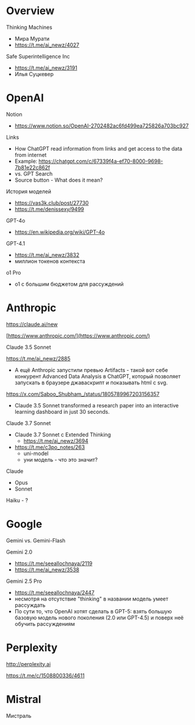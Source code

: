 

# Overview

Thinking Machines
- Мира Мурати
- https://t.me/ai_newz/4027

Safe Superintelligence Inc
-  https://t.me/ai_newz/3191
- Илья Суцкевер


# OpenAI

Notion
- https://www.notion.so/OpenAI-2702482ac6fd499ea725826a703bc927

Links
- How ChatGPT read information from links and get access to the data from internet
- Example: https://chatgpt.com/c/67339f4a-ef70-8000-9698-7b81e22c862f
- vs. GPT Search
- Source button - What does it mean?

История моделей
- https://vas3k.club/post/27730
- https://t.me/denissexy/9499

GPT-4o
- https://en.wikipedia.org/wiki/GPT-4o

GPT-4.1
- https://t.me/ai_newz/3832
- миллион токенов контекста

o1 Pro
- o1 с большим бюджетом для рассуждений

# Anthropic

https://claude.ai/new

[https://www.anthropic.com/](https://www.anthropic.com/)

Claude 3.5 Sonnet

https://t.me/ai_newz/2885
- А ещё Anthropic запустили превью Artifacts - такой вот себе конкурент Advanced Data Analysis в ChatGPT, который позволяет запускать в браузере джаваскрипт и показывать html с svg.

https://x.com/Saboo_Shubham_/status/1805789967203156357
- Claude 3.5 Sonnet transformed a research paper into an interactive learning dashboard in just 30 seconds.

Claude 3.7 Sonnet 
- Claude 3.7 Sonnet с Extended Thinking
	- https://t.me/ai_newz/3694
- https://t.me/c3po_notes/263
	- uni-model
	- уни модель - что это значит?

Claude
- Opus
- Sonnet

Haiku - ?


# Google

Gemini vs. Gemini-Flash

Gemini 2.0
- https://t.me/seeallochnaya/2119
- https://t.me/ai_newz/3538


Gemini 2.5 Pro
- https://t.me/seeallochnaya/2447
- несмотря на отсутствие "thinking" в названии модель умеет рассуждать
- По сути то, что OpenAI хотят сделать в GPT-5: взять большую базовую модель нового поколения (2.0 или GPT-4.5) и поверх неё обучить рассуждениям

# Perplexity

http://perplexity.ai

https://t.me/c/1508800336/4611

# Mistral

Мистраль
